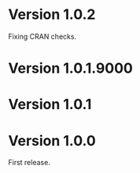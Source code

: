 # Version 1.0.2
Fixing CRAN checks.

# Version 1.0.1.9000

# Version 1.0.1

# Version 1.0.0

First release.